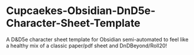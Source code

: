 # Cupcaekes-Obsidian-DnD5e-Character-Sheet-Template
A D&amp;D5e character sheet template for Obsidian semi-automated to feel like a healthy mix of a classic paper/pdf sheet and DnDBeyond/Roll20!
